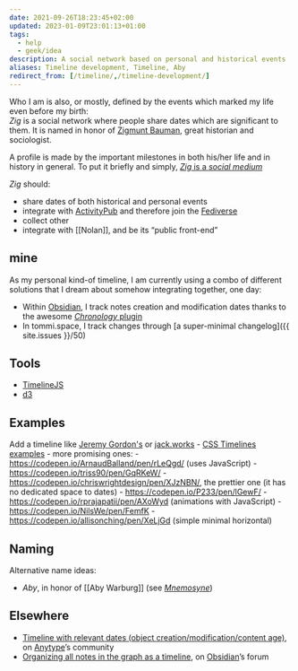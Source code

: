 ```yaml
---
date: 2021-09-26T18:23:45+02:00
updated: 2023-01-09T23:01:13+01:00
tags:
  - help
  - geek/idea
description: A social network based on personal and historical events
aliases: Timeline development, Timeline, Aby
redirect_from: [/timeline/,/timeline-development/]
---
```

Who I am is also, or mostly, defined by the events which marked my life even before my birth:  
*Zig* is a social network where people share dates which are significant to them. It is named in honor of [Zigmunt Bauman](https://en.wikipedia.org/wiki/Zigmunt_Bauman 'Zigmunt Bauman on Wikipedia'), great historian and sociologist.

A profile is made by the important milestones in both his/her life and in history in general. To put it briefly and simply, <u><cite>Zig</cite> is a *social medium* </u>

*Zig* should:
- share dates of both historical and personal events
- integrate with [ActivityPub](https://activitypub.rocks 'ActivityPub') and therefore join the [Fediverse](https://en.wikipedia.org/wiki/Fediverse '“Fediverse„ on Wikipedia')
- collect other 
- integrate with [[Nolan]], and be its “public front-end”

## mine

As my personal kind-of timeline, I am currently using a combo of different solutions that I dream about somehow integrating together, one day:

- Within [Obsidian], I track notes creation and modification dates thanks to the awesome [*Chronology* plugin](https://github.com/Canna71/obsidian-chronology 'obsidian-chronology’s source code on GitHub')
- In tommi.space, I track changes through [a super-minimal changelog]({{ site.issues }}/50)

## Tools

- [TimelineJS](https://timeline.knightlab.com 'TimelineJS')
- [d3](https://github.com/d3/d3 'd3 repository on GitHub')

## Examples

Add a timeline like [Jeremy Gordon's](https://jgordon.io "Jeremy Gordon") or [jack.works](https://web.archive.org/web/20200513054829/http://jack.works/)
	- [CSS Timelines examples](https://freefrontend.com/css-timelines/ "65 CSS Timelines")
	- more promising ones:
		- https://codepen.io/ArnaudBalland/pen/rLeQgd/ (uses JavaScript)
		- https://codepen.io/triss90/pen/GqRKeW/
		- https://codepen.io/chriswrightdesign/pen/XJzNBN/, the prettier one (it has no dedicated space to dates)
		- https://codepen.io/P233/pen/lGewF/
		- https://codepen.io/rprajapatii/pen/AXoWyd (animations with JavaScript)
		- https://codepen.io/NilsWe/pen/FemfK
		- https://codepen.io/allisonching/pen/XeLjGd (simple minimal horizontal)

## Naming

Alternative name ideas:

- *Aby*, in honor of [[Aby Warburg]] (see [*Mnemosyne*](https://tommi.space/mnemosyne '“Mnemosyne„ article on tommi.space'))

## Elsewhere

- [Timeline with relevant dates (object creation/modification/content age)](https://community.anytype.io/t/timeline-with-reelvant-dates-object-creation-modification-content-age/3569), on [Anytype]’s community
- [Organizing all notes in the graph as a timeline](https://forum.obsidian.md/t/organizing-all-notes-in-the-graph-as-a-timeline), on [Obsidian]’s forum

[Anytype]: https://anytype.io 'Anytype'
[Obsidian]: https://obsidian.md 'Obsidian'